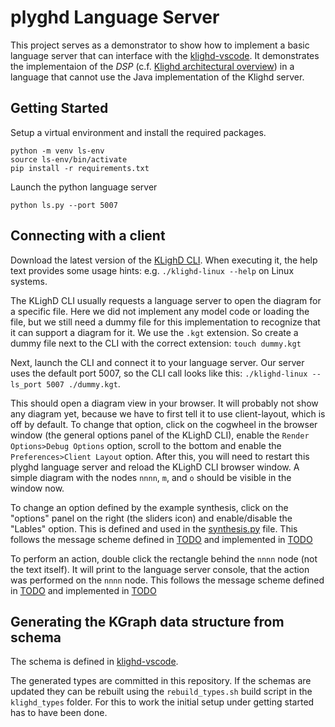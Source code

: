 # plyghd Language Server
This project serves as a demonstrator to show how to implement a basic language server that can interface with the [klighd-vscode](https://github.com/kieler/klighd-vscode).
It demonstrates the implementaion of the *DSP* (c.f. [Klighd architectural overview](https://github.com/kieler/klighd-vscode/wiki/Diagram-Server-Communication-%E2%80%90-Architectural-Overview)) in a language that cannot use the Java implementation of the Klighd server.

## Getting Started
Setup a virtual environment and install the required packages.
```
python -m venv ls-env
source ls-env/bin/activate
pip install -r requirements.txt
```
Launch the python language server
```
python ls.py --port 5007
```

## Connecting with a client
Download the latest version of the [KLighD CLI](https://github.com/kieler/klighd-vscode/releases).
When executing it, the help text provides some usage hints: e.g. `./klighd-linux --help` on Linux systems.

The KLighD CLI usually requests a language server to open the diagram for a specific file. Here we did not implement any model code or loading the file, but we still need a dummy file for this implementation to recognize that it can support a diagram for it. We use the `.kgt` extension. So create a dummy file next to the CLI with the correct extension: `touch dummy.kgt`

Next, launch the CLI and connect it to your language server. Our server uses the default port 5007, so the CLI call looks like this: `./klighd-linux --ls_port 5007 ./dummy.kgt`.

This should open a diagram view in your browser. It will probably not show any diagram yet, because we have to first tell it to use client-layout, which is off by default. To change that option, click on the cogwheel in the browser window (the general options panel of the KLighD CLI), enable the `Render Options>Debug Options` option, scroll to the bottom and enable the `Preferences>Client Layout` option. After this, you will need to restart this plyghd language server and reload the KLighD CLI browser window. A simple diagram with the nodes `nnnn`, `m`, and `o` should be visible in the window now.

To change an option defined by the example synthesis, click on the "options" panel on the right (the sliders icon) and enable/disable the "Lables" option. This is defined and used in the [synthesis.py](https://github.com/kieler/plyghd-ls-demonstrator/blob/main/synthesis.py) file. This follows the message scheme defined in [TODO](https://todo) and implemented in [TODO](https://github.com/kieler/plyghd-ls-demonstrator/blob/main/ls.py)

To perform an action, double click the rectangle behind the `nnnn` node (not the text itself). It will print to the language server console, that the action was performed on the `nnnn` node. This follows the message scheme defined in [TODO](https://todo) and implemented in [TODO](https://github.com/kieler/plyghd-ls-demonstrator/blob/main/ls.py)

## Generating the KGraph data structure from schema
The schema is defined in [klighd-vscode](https://github.com/kieler/klighd-vscode/tree/main/schema/SKGraphSchema.json).

The generated types are committed in this repository. If the schemas are updated they can be rebuilt using the `rebuild_types.sh` build script in the `klighd_types` folder. For this to work the initial setup under getting started has to have been done.
